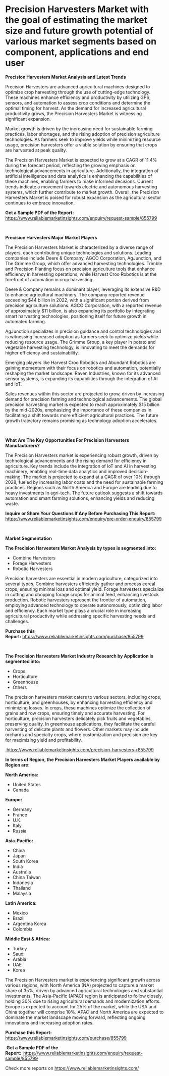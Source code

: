 <p><h1>Precision Harvesters Market with the goal of estimating the market size and future growth potential of various market segments based on component, applications and end user</h1></p><p><strong>Precision Harvesters Market Analysis and Latest Trends</strong></p>
<p><p>Precision Harvesters are advanced agricultural machines designed to optimize crop harvesting through the use of cutting-edge technology. These machines enhance efficiency and productivity by utilizing GPS, sensors, and automation to assess crop conditions and determine the optimal timing for harvest. As the demand for increased agricultural productivity grows, the Precision Harvesters Market is witnessing significant expansion. </p><p>Market growth is driven by the increasing need for sustainable farming practices, labor shortages, and the rising adoption of precision agriculture technologies. As farmers seek to improve yields while minimizing resource usage, precision harvesters offer a viable solution by ensuring that crops are harvested at peak quality. </p><p>The Precision Harvesters Market is expected to grow at a CAGR of 11.4% during the forecast period, reflecting the growing emphasis on technological advancements in agriculture. Additionally, the integration of artificial intelligence and data analytics is enhancing the capabilities of these machines, enabling farmers to make informed decisions. Current trends indicate a movement towards electric and autonomous harvesting systems, which further contribute to market growth. Overall, the Precision Harvesters Market is poised for robust expansion as the agricultural sector continues to embrace innovation.</p></p>
<p><strong>Get a Sample PDF of the Report:&nbsp;</strong> <a href="https://www.reliablemarketinsights.com/enquiry/request-sample/855799?utm_campaign=3571&utm_medium=2&utm_source=Github&utm_content=ia&utm_term=08042025&utm_id=precision-harvesters">https://www.reliablemarketinsights.com/enquiry/request-sample/855799</a></p>
<p>&nbsp;</p>
<p><strong>Precision Harvesters Major Market Players</strong></p>
<p><p>The Precision Harvesters Market is characterized by a diverse range of players, each contributing unique technologies and solutions. Leading companies include Deere & Company, AGCO Corporation, AgJunction, and The Grimme Group, which offer advanced harvesting technologies. Trimble and Precision Planting focus on precision agriculture tools that enhance efficiency in harvesting operations, while Harvest Croo Robotics is at the forefront of automation in crop harvesting.</p><p>Deere & Company remains a dominant player, leveraging its extensive R&D to enhance agricultural machinery. The company reported revenue exceeding $44 billion in 2022, with a significant portion derived from precision agriculture solutions. AGCO Corporation, with a reported revenue of approximately $11 billion, is also expanding its portfolio by integrating smart harvesting technologies, positioning itself for future growth in automated farming.</p><p>AgJunction specializes in precision guidance and control technologies and is witnessing increased adoption as farmers seek to optimize yields while reducing resource usage. The Grimme Group, a key player in potato and vegetable harvesting technology, is innovating to meet the demands for higher efficiency and sustainability.</p><p>Emerging players like Harvest Croo Robotics and Abundant Robotics are gaining momentum with their focus on robotics and automation, potentially reshaping the market landscape. Raven Industries, known for its advanced sensor systems, is expanding its capabilities through the integration of AI and IoT.</p><p>Sales revenues within this sector are projected to grow, driven by increasing demand for precision farming and technological advancements. The global precision harvesting market is expected to reach approximately $15 billion by the mid-2020s, emphasizing the importance of these companies in facilitating a shift towards more efficient agricultural practices. The future growth trajectory remains promising as technology adoption accelerates.</p></p>
<p>&nbsp;</p>
<p><strong>What Are The Key Opportunities For Precision Harvesters Manufacturers?</strong></p>
<p><p>The Precision Harvesters market is experiencing robust growth, driven by technological advancements and the rising demand for efficiency in agriculture. Key trends include the integration of IoT and AI in harvesting machinery, enabling real-time data analytics and improved decision-making. The market is projected to expand at a CAGR of over 10% through 2028, fueled by increasing labor costs and the need for sustainable farming practices. Regions such as North America and Europe are leading due to heavy investments in agri-tech. The future outlook suggests a shift towards automation and smart farming solutions, enhancing yields and reducing waste.</p></p>
<p><strong>Inquire or Share Your Questions If Any Before Purchasing This Report:</strong> <a href="https://www.reliablemarketinsights.com/enquiry/pre-order-enquiry/855799?utm_campaign=3571&utm_medium=2&utm_source=Github&utm_content=ia&utm_term=08042025&utm_id=precision-harvesters">https://www.reliablemarketinsights.com/enquiry/pre-order-enquiry/855799</a></p>
<p>&nbsp;</p>
<p><strong>Market Segmentation</strong></p>
<p><strong>The Precision Harvesters Market Analysis by types is segmented into:</strong></p>
<p><ul><li>Combine Harvesters</li><li>Forage Harvesters</li><li>Robotic Harvesters</li></ul></p>
<p><p>Precision harvesters are essential in modern agriculture, categorized into several types. Combine harvesters efficiently gather and process cereal crops, ensuring minimal loss and optimal yield. Forage harvesters specialize in cutting and chopping forage crops for animal feed, enhancing livestock production. Robotic harvesters represent the frontier of automation, employing advanced technology to operate autonomously, optimizing labor and efficiency. Each market type plays a crucial role in increasing agricultural productivity while addressing specific harvesting needs and challenges.</p></p>
<p><strong>Purchase this Report:&nbsp;</strong><a href="https://www.reliablemarketinsights.com/purchase/855799?utm_campaign=3571&utm_medium=2&utm_source=Github&utm_content=ia&utm_term=08042025&utm_id=precision-harvesters">https://www.reliablemarketinsights.com/purchase/855799</a></p>
<p>&nbsp;</p>
<p><strong>The Precision Harvesters Market Industry Research by Application is segmented into:</strong></p>
<p><ul><li>Crops</li><li>Horticulture</li><li>Greenhouse</li><li>Others</li></ul></p>
<p><p>The precision harvesters market caters to various sectors, including crops, horticulture, and greenhouses, by enhancing harvesting efficiency and minimizing losses. In crops, these machines optimize the collection of grains and row crops, ensuring timely and accurate harvesting. For horticulture, precision harvesters delicately pick fruits and vegetables, preserving quality. In greenhouse applications, they facilitate the careful harvesting of delicate plants and flowers. Other markets may include orchards and specialty crops, where customization and precision are key for maximizing yield and profitability.</p></p>
<p><a href="https://www.reliablemarketinsights.com/precision-harvesters-r855799?utm_campaign=3571&utm_medium=2&utm_source=Github&utm_content=ia&utm_term=08042025&utm_id=precision-harvesters">&nbsp;https://www.reliablemarketinsights.com/precision-harvesters-r855799</a></p>
<p><strong>In terms of Region, the Precision Harvesters Market Players available by Region are:</strong></p>
<p>
    <p> <strong> North America: </strong>
        <ul>
            <li>United States</li>
            <li>Canada</li>
        </ul>
        </p> 
    <p> <strong> Europe: </strong>
        <ul>
            <li>Germany</li>
            <li>France</li>
            <li>U.K.</li>
            <li>Italy</li>
            <li>Russia</li>
        </ul>
        </p> 
    <p> <strong> Asia-Pacific: </strong>
        <ul>
            <li>China</li>
            <li>Japan</li>
            <li>South Korea</li>
            <li>India</li>
            <li>Australia</li>
            <li>China Taiwan</li>
            <li>Indonesia</li>
            <li>Thailand</li>
            <li>Malaysia</li>
        </ul>
        </p> 
    <p> <strong> Latin America: </strong>
        <ul>
            <li>Mexico</li>
            <li>Brazil</li>
            <li>Argentina Korea</li>
            <li>Colombia</li>
        </ul>
        </p> 
    <p> <strong> Middle East & Africa: </strong>
        <ul>
            <li>Turkey</li>
            <li>Saudi</li>
            <li>Arabia</li>
            <li>UAE</li>
            <li>Korea</li>
        </ul>
    </p>
    </p>
<p><p>The Precision Harvesters market is experiencing significant growth across various regions, with North America (NA) projected to capture a market share of 35%, driven by advanced agricultural technologies and substantial investments. The Asia-Pacific (APAC) region is anticipated to follow closely, holding 30% due to rising agricultural demands and modernization efforts. Europe is expected to account for 25% of the market, while the USA and China together will comprise 10%. APAC and North America are expected to dominate the market landscape moving forward, reflecting ongoing innovations and increasing adoption rates.</p></p>
<p><strong>Purchase this Report: </strong><a href="https://www.reliablemarketinsights.com/purchase/855799?utm_campaign=3571&utm_medium=2&utm_source=Github&utm_content=ia&utm_term=08042025&utm_id=precision-harvesters">https://www.reliablemarketinsights.com/purchase/855799</a></p>
<p>&nbsp;<strong>Get a Sample PDF of the Report:&nbsp;&nbsp;</strong><a href="https://www.reliablemarketinsights.com/enquiry/request-sample/855799?utm_campaign=3571&utm_medium=2&utm_source=Github&utm_content=ia&utm_term=08042025&utm_id=precision-harvesters">https://www.reliablemarketinsights.com/enquiry/request-sample/855799</a></p>
<p><strong></strong></p>
<p>Check more reports on <a href="https://www.reliablemarketinsights.com/?utm_campaign=3571&utm_medium=2&utm_source=Github&utm_content=ia&utm_term=08042025&utm_id=precision-harvesters">https://www.reliablemarketinsights.com/</a></p>